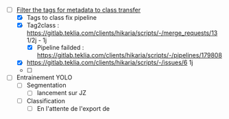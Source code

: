 - [ ] [Filter the tags for metadata to class transfer](https://redmine.teklia.com/issues/7777) 
	- [x] Tags to class fix pipeline
	- [x]  Tag2class : https://gitlab.teklia.com/clients/hikaria/scripts/-/merge_requests/13 1/2j - 1j
		- [x] Pipeline failded : https://gitlab.teklia.com/clients/hikaria/scripts/-/pipelines/179808
	- [x] https://gitlab.teklia.com/clients/hikaria/scripts/-/issues/6 1j 
	- [ ] 
- [ ] Entrainement YOLO
	- [ ] Segmentation
		- [ ] lancement sur JZ
	- [ ] Classification
		- [ ] En l'attente de l'export de 